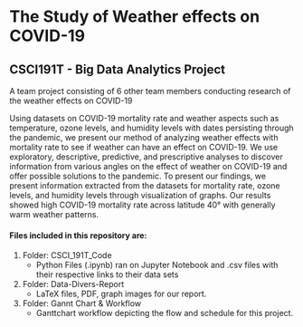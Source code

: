 # The Study of Weather effects on COVID-19

## CSCI191T - Big Data Analytics Project

A team project consisting of 6 other team members conducting research of the weather effects on COVID-19 

Using datasets on COVID-19 mortality rate and weather aspects such as temperature, ozone levels, and humidity levels
with dates persisting through the pandemic, we present our method of analyzing weather effects with mortality rate to see if weather
can have an effect on COVID-19. We use exploratory, descriptive, predictive, and prescriptive analyses to discover information from
various angles on the effect of weather on COVID-19 and offer possible solutions to the pandemic. To present our findings, we present
information extracted from the datasets for mortality rate, ozone levels, and humidity levels through visualization of graphs. Our results
showed high COVID-19 mortality rate across latitude 40° with generally warm weather patterns.

#### Files included in this repository are:
  
1. Folder: CSCI_191T_Code
   - Python Files (.ipynb) ran on Jupyter Notebook and .csv files with their respective links to their data sets
2. Folder: Data-Divers-Report
   - LaTeX files, PDF, graph images for our report.
3. Folder: Gannt Chart & Workflow
   - Ganttchart workflow depicting the flow and schedule for this project.


